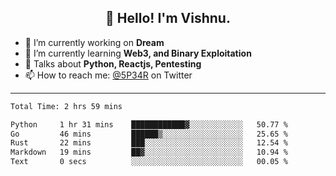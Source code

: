 <h2 align="center">👋 Hello! I'm Vishnu.</h2>


- 🔭 I’m currently working on **Dream**
- 🌱 I’m currently learning **Web3, and Binary Exploitation**
- 💬 Talks about **Python, Reactjs, Pentesting**
- 📫 How to reach me: [@5P34R](https://twitter.com/Vishnu27302693) on Twitter

---
<!--START_SECTION:waka-->

```txt
Total Time: 2 hrs 59 mins

Python     1 hr 31 mins    ████████████▓░░░░░░░░░░░░   50.77 %
Go         46 mins         ██████▒░░░░░░░░░░░░░░░░░░   25.65 %
Rust       22 mins         ███░░░░░░░░░░░░░░░░░░░░░░   12.54 %
Markdown   19 mins         ██▓░░░░░░░░░░░░░░░░░░░░░░   10.94 %
Text       0 secs          ░░░░░░░░░░░░░░░░░░░░░░░░░   00.05 %
```

<!--END_SECTION:waka-->
